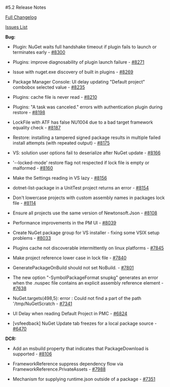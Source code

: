 #5.2 Release Notes

[Full Changelog]()

[Issues List](https://github.com/nuget/home/issues?q=is%3Aissue+is%3Aclosed+milestone%3A%225.2")

**Bug:**

* Plugin:  NuGet waits full handshake timeout if plugin fails to launch or terminates early - [#8300](https://github.com/NuGet/Home/issues/8300)

* Plugins:  improve diagnosability of plugin launch failure - [#8271](https://github.com/NuGet/Home/issues/8271)

* Issue with nuget.exe discovery of built in plugins - [#8269](https://github.com/NuGet/Home/issues/8269)

* Package Manager Console:  UI delay updating "Default project" combobox selected value - [#8235](https://github.com/NuGet/Home/issues/8235)

* Plugins:  cache file is never read - [#8210](https://github.com/NuGet/Home/issues/8210)

* Plugins:  "A task was canceled." errors with authentication plugin during restore - [#8198](https://github.com/NuGet/Home/issues/8198)

* LockFile with ATF has false NU1004 due to a bad target framework equality check - [#8187](https://github.com/NuGet/Home/issues/8187)

* Restore:  installing a tampered signed package results in multiple failed install attempts (with repeated output) - [#8175](https://github.com/NuGet/Home/issues/8175)

* VS:  solution user options fail to deserialize after NuGet update - [#8166](https://github.com/NuGet/Home/issues/8166)

* '--locked-mode' restore flag not respected if lock file is empty or malformed - [#8160](https://github.com/NuGet/Home/issues/8160)

* Make the Settings reading in VS lazy - [#8156](https://github.com/NuGet/Home/issues/8156)

* dotnet-list-package in a UnitTest project returns an error - [#8154](https://github.com/NuGet/Home/issues/8154)

* Don't lowercase projects with custom assembly names in packages lock file - [#8114](https://github.com/NuGet/Home/issues/8114)

* Ensure all projects use the same version of Newtonsoft.Json - [#8108](https://github.com/NuGet/Home/issues/8108)

* Performance improvements in the PM UI - [#8039](https://github.com/NuGet/Home/issues/8039)

* Create NuGet package group for VS installer - fixing some VSIX setup problems - [#8033](https://github.com/NuGet/Home/issues/8033)

* Plugins cache not discoverable intermittently on linux platforms - [#7845](https://github.com/NuGet/Home/issues/7845)

* Make project reference lower case in lock file  - [#7840](https://github.com/NuGet/Home/issues/7840)

* GeneratePackageOnBuild should not set NoBuild. - [#7801](https://github.com/NuGet/Home/issues/7801)

* The new option "-SymbolPackageFormat snupkg" generates an error when the .nuspec file contains an explicit assembly reference element - [#7638](https://github.com/NuGet/Home/issues/7638)

* NuGet.targets(498,5): error : Could not find a part of the path '/tmp/NuGetScratch - [#7341](https://github.com/NuGet/Home/issues/7341)

* UI Delay when reading Default Project in PMC - [#6824](https://github.com/NuGet/Home/issues/6824)

* [vsfeedback] NuGet Update tab freezes for a local package source - [#6470](https://github.com/NuGet/Home/issues/6470)

**DCR:**

* Add an msbuild property that indicates that PackageDownload is supported - [#8106](https://github.com/NuGet/Home/issues/8106)

* FrameworkReference suppress dependency flow via FrameworkReference.PrivateAssets - [#7988](https://github.com/NuGet/Home/issues/7988)

* Mechanism for supplying runtime.json outside of a package - [#7351](https://github.com/NuGet/Home/issues/7351)

